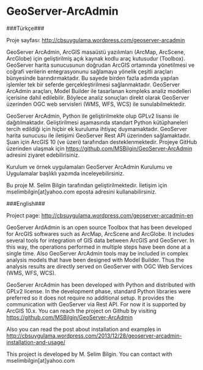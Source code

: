 GeoServer-ArcAdmin
==================
###Türkçe###

Proje sayfası: http://cbsuygulama.wordpress.com/geoserver-arcadmin

GeoServer ArcAdmin, ArcGIS masaüstü yazılımları (ArcMap, ArcScene, ArcGlobe) için geliştirilmiş açık kaynak kodlu araç kutusudur (Toolbox). GeoServer harita sunucusunun doğrudan ArcGIS ortamında yönetilmesi ve coğrafi verilerin entegrasyonunu sağlamaya yönelik çeşitli araçları bünyesinde barındırmaktadır. Bu sayede birden fazla adımda yapılan işlemler tek bir seferde gerçekleştirilmesi sağlanmaktadır. GeoServer ArcAdmin araçları, Model Builder ile tasarlanan kompleks analiz modelleri içerisine dahil edilebilir. Böylece analiz sonuçları direkt olarak GeoServer üzerinden OGC web servisleri (WMS, WFS, WCS) ile sunulabilmektedir.

GeoServer ArcAdmin, Python ile geliştirilmekte olup  GPLv2 lisansı ile dağıtılmaktadır. Geliştirilmesi aşamasında standart Python kütüphaneleri tercih edildiği için hiçbir ek kuruluma ihtiyaç duymamaktadır. GeoServer harita sunucusu ile iletişimi GeoServer Rest API üzerinden sağlamaktadır. Şuan için ArcGIS 10 (ve üzeri) tarafından desteklenmektedir. Projeye GitHub üzerinden ulaşmak için https://github.com/MSBilgin/GeoServer-ArcAdmin adresini ziyaret edebilirisiniz.

Kurulum ve örnek uygulamaları GeoServer ArcAdmin Kurulumu ve Uygulamalar başlıklı yazımda inceleyebilirsiniz.

Bu proje M. Selim Bilgin tarafından geliştirilmektedir. İletişim için mselimbilgin[at]yahoo.com eposta adresini kullanabilirsiniz.


###English###

Project page: http://cbsuygulama.wordpress.com/geoserver-arcadmin-en

GeoServer ArdAdmin is an open source Toolbox that has been developed for ArcGIS softwares such as ArcMap, ArcScene and ArcGlobe. It includes several tools for integration of GIS data between ArcGIS and GeoServer. In this way, the operations performed in multiple steps have been done at a single time. Also GeoServer ArcAdmin tools may be included in complex analysis models that have been designed with Model Builder. Thus the analysis results are directly served on GeoServer with OGC Web Services (WMS, WFS, WCS).

GeoServer ArcAdmin has been developed with Python and distributed with GPLv2 license. In the development phase, standard Python libraries were preferred so it does not require no additional setup. It provides the communication with GeoServer via Rest API. For now it is supported by ArcGIS 10.x. You can reach the project on Github by visiting https://github.com/MSBilgin/GeoServer-ArcAdmin

Also you can read the post about installation and examples in http://cbsuygulama.wordpress.com/2013/12/28/geoserver-arcadmin-installation-and-usage/

This project is developed by M. Selim Bilgin. You can contact with mselimbilgin[at]yahoo.com
